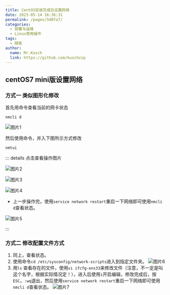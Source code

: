 ```yaml
---
title: CentOS安装完成后设置网络
date: 2023-05-14 16:36:31
permalink: /pages/5d0fa7/
categories:
  - 部署与运维
  - Linux常用操作
tags:
  - 随笔
author: 
  name: Mr.Kusch
  link: https://github.com/kuschzzp
---
```

## centOS7 mini版设置网络

### 方式一 类似图形化修改

首先用命令查看当前的网卡状态

``` shell
nmcli d
```

![图片1](https://img.superkusch.fun/docs/centosNetwork1.png)

然后使用命令，并入下图所示方式修改

``` shell
nmtui
```

::: details 点击查看操作图片

![图片2](https://img.superkusch.fun/docs/centosNetwork2.png)



![图片3](https://img.superkusch.fun/docs/centosNetwork3.png)



![图片4](https://img.superkusch.fun/docs/centosNetwork4.png)

* 上一步操作完，使用`service network restart`重启一下网络即可使用`nmcli d`查看状态。

![图片5](https://img.superkusch.fun/docs/centosNetwork5.png)

:::

### 方式二 修改配置文件方式

1. 同上，查看状态。
2. 使用命令`cd /etc/sysconfig/network-scripts`进入到指定文件夹。
   ![图片6](https://img.superkusch.fun/docs/centosNetwork6.png)
3. 用`ls` 查看存在的文件，使用`vi ifcfg-ens33`来修改文件（注意，不一定是叫这个名字，根据实际情况定！），进入后使用`i`开启编辑，修改完成后，按`ESC`，`:wq`退出，然后使用`service network restart`重启一下网络即可使用`nmcli d`查看状态。
   ![图片7](https://img.superkusch.fun/docs/centosNetwork7.png)

